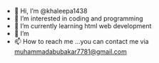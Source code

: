 - 👋 Hi, I’m @khaleepa1438
- 👀 I’m interested in coding and programming
- 🌱 I’m currently learning html web development
- 💞️ I’m 
- 📫 How to reach me ...you can contact me via muhammadabubakar7781@gmail.com

<!---
khaleepa1438/khaleepa1438 is a ✨ special ✨ repository because its `README.md` (this file) appears on your GitHub profile.
You can click the Preview link to take a look at your changes.
--->
